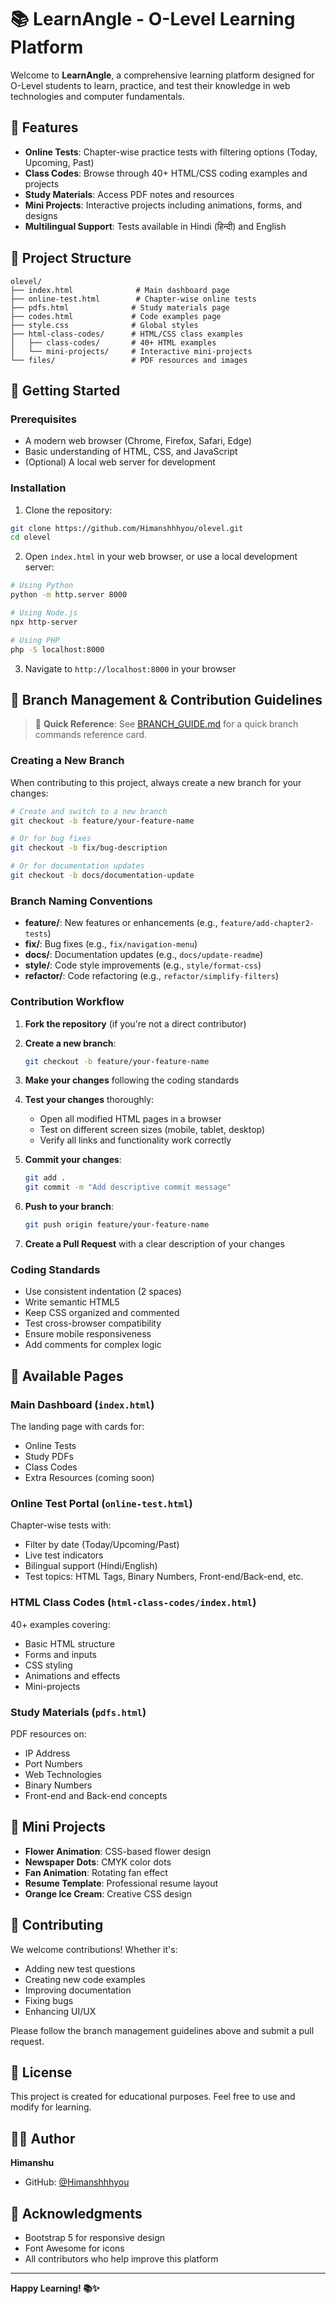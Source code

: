 # 📚 LearnAngle - O-Level Learning Platform

Welcome to **LearnAngle**, a comprehensive learning platform designed for O-Level students to learn, practice, and test their knowledge in web technologies and computer fundamentals.

## 🌟 Features

- **Online Tests**: Chapter-wise practice tests with filtering options (Today, Upcoming, Past)
- **Class Codes**: Browse through 40+ HTML/CSS coding examples and projects
- **Study Materials**: Access PDF notes and resources
- **Mini Projects**: Interactive projects including animations, forms, and designs
- **Multilingual Support**: Tests available in Hindi (हिन्दी) and English

## 📂 Project Structure

```
olevel/
├── index.html              # Main dashboard page
├── online-test.html        # Chapter-wise online tests
├── pdfs.html              # Study materials page
├── codes.html             # Code examples page
├── style.css              # Global styles
├── html-class-codes/      # HTML/CSS class examples
│   ├── class-codes/       # 40+ HTML examples
│   └── mini-projects/     # Interactive mini-projects
└── files/                 # PDF resources and images
```

## 🚀 Getting Started

### Prerequisites

- A modern web browser (Chrome, Firefox, Safari, Edge)
- Basic understanding of HTML, CSS, and JavaScript
- (Optional) A local web server for development

### Installation

1. Clone the repository:
```bash
git clone https://github.com/Himanshhhyou/olevel.git
cd olevel
```

2. Open `index.html` in your web browser, or use a local development server:
```bash
# Using Python
python -m http.server 8000

# Using Node.js
npx http-server

# Using PHP
php -S localhost:8000
```

3. Navigate to `http://localhost:8000` in your browser

## 🌿 Branch Management & Contribution Guidelines

> 📖 **Quick Reference**: See [BRANCH_GUIDE.md](BRANCH_GUIDE.md) for a quick branch commands reference card.

### Creating a New Branch

When contributing to this project, always create a new branch for your changes:

```bash
# Create and switch to a new branch
git checkout -b feature/your-feature-name

# Or for bug fixes
git checkout -b fix/bug-description

# Or for documentation updates
git checkout -b docs/documentation-update
```

### Branch Naming Conventions

- **feature/**: New features or enhancements (e.g., `feature/add-chapter2-tests`)
- **fix/**: Bug fixes (e.g., `fix/navigation-menu`)
- **docs/**: Documentation updates (e.g., `docs/update-readme`)
- **style/**: Code style improvements (e.g., `style/format-css`)
- **refactor/**: Code refactoring (e.g., `refactor/simplify-filters`)

### Contribution Workflow

1. **Fork the repository** (if you're not a direct contributor)

2. **Create a new branch**:
   ```bash
   git checkout -b feature/your-feature-name
   ```

3. **Make your changes** following the coding standards

4. **Test your changes** thoroughly:
   - Open all modified HTML pages in a browser
   - Test on different screen sizes (mobile, tablet, desktop)
   - Verify all links and functionality work correctly

5. **Commit your changes**:
   ```bash
   git add .
   git commit -m "Add descriptive commit message"
   ```

6. **Push to your branch**:
   ```bash
   git push origin feature/your-feature-name
   ```

7. **Create a Pull Request** with a clear description of your changes

### Coding Standards

- Use consistent indentation (2 spaces)
- Write semantic HTML5
- Keep CSS organized and commented
- Test cross-browser compatibility
- Ensure mobile responsiveness
- Add comments for complex logic

## 📖 Available Pages

### Main Dashboard (`index.html`)
The landing page with cards for:
- Online Tests
- Study PDFs
- Class Codes
- Extra Resources (coming soon)

### Online Test Portal (`online-test.html`)
Chapter-wise tests with:
- Filter by date (Today/Upcoming/Past)
- Live test indicators
- Bilingual support (Hindi/English)
- Test topics: HTML Tags, Binary Numbers, Front-end/Back-end, etc.

### HTML Class Codes (`html-class-codes/index.html`)
40+ examples covering:
- Basic HTML structure
- Forms and inputs
- CSS styling
- Animations and effects
- Mini-projects

### Study Materials (`pdfs.html`)
PDF resources on:
- IP Address
- Port Numbers
- Web Technologies
- Binary Numbers
- Front-end and Back-end concepts

## 🎨 Mini Projects

- **Flower Animation**: CSS-based flower design
- **Newspaper Dots**: CMYK color dots
- **Fan Animation**: Rotating fan effect
- **Resume Template**: Professional resume layout
- **Orange Ice Cream**: Creative CSS design

## 🤝 Contributing

We welcome contributions! Whether it's:
- Adding new test questions
- Creating new code examples
- Improving documentation
- Fixing bugs
- Enhancing UI/UX

Please follow the branch management guidelines above and submit a pull request.

## 📝 License

This project is created for educational purposes. Feel free to use and modify for learning.

## 👨‍💻 Author

**Himanshu**
- GitHub: [@Himanshhhyou](https://github.com/Himanshhhyou)

## 🙏 Acknowledgments

- Bootstrap 5 for responsive design
- Font Awesome for icons
- All contributors who help improve this platform

---

**Happy Learning! 📚✨**
